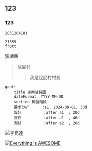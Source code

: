 ## 123
### 123

`` 2851284181
``
```
21359
fr6tt
```
澎湖縣
>屁屁村
>>我是屁屁村村長

```mermaid
gantt
    title 專案甘特圖
    dateFormat  YYYY-MM-DD
    section 開發階段
    需求分析      :a1, 2024-09-01, 30d
    設計          :after a1  , 20d
    實作          :after a1  , 40d
    測試          :after a2  , 20d
```

![李昆達](https://github.com/user-attachments/assets/12729961-c415-49d4-a653-687a7ce322fa)

[![Everything Is AWESOME](https://img.youtube.com/vi/StTqXEQ2l-Y/0.jpg)](https://www.youtube.com/watch?v=StTqXEQ2l-Y "Everything Is AWESOME")
